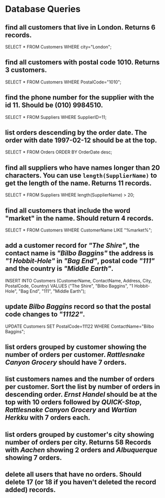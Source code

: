 # Database Queries

## find all customers that live in London. Returns 6 records.

  SELECT * FROM Customers WHERE city="London";

## find all customers with postal code 1010. Returns 3 customers.

  SELECT * FROM Customers WHERE PostalCode="1010";

## find the phone number for the supplier with the id 11. Should be (010) 9984510.

  SELECT * FROM Suppliers WHERE SupplierID=11;

## list orders descending by the order date. The order with date 1997-02-12 should be at the top.

  SELECT * FROM Orders ORDER BY OrderDate desc;

## find all suppliers who have names longer than 20 characters. You can use `length(SupplierName)` to get the length of the name. Returns 11 records.

  SELECT * FROM Suppliers WHERE length(SupplierName) > 20;

## find all customers that include the word "market" in the name. Should return 4 records.

  SELECT * FROM Customers WHERE CustomerName LIKE "%market%";

## add a customer record for _"The Shire"_, the contact name is _"Bilbo Baggins"_ the address is _"1 Hobbit-Hole"_ in _"Bag End"_, postal code _"111"_ and the country is _"Middle Earth"_.

  INSERT INTO Customers (CustomerName, ContactName, Address, City, PostalCode, Country) VALUES ("The Shire", "Bilbo Baggins", "1 Hobbit-Hole", "Bag End", "111", "Middle Earth");

## update _Bilbo Baggins_ record so that the postal code changes to _"11122"_.

  UPDATE Customers SET PostalCode=11122 WHERE ContactName="Bilbo Baggins";

## list orders grouped by customer showing the number of orders per customer. _Rattlesnake Canyon Grocery_ should have 7 orders.

## list customers names and the number of orders per customer. Sort the list by number of orders in descending order. _Ernst Handel_ should be at the top with 10 orders followed by _QUICK-Stop_, _Rattlesnake Canyon Grocery_ and _Wartian Herkku_ with 7 orders each.

## list orders grouped by customer's city showing number of orders per city. Returns 58 Records with _Aachen_ showing 2 orders and _Albuquerque_ showing 7 orders.

## delete all users that have no orders. Should delete 17 (or 18 if you haven't deleted the record added) records.
